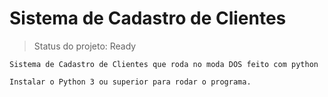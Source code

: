 <h1>Sistema de Cadastro de Clientes</h1>

> Status do projeto: Ready

```
Sistema de Cadastro de Clientes que roda no moda DOS feito com python

Instalar o Python 3 ou superior para rodar o programa.

```
